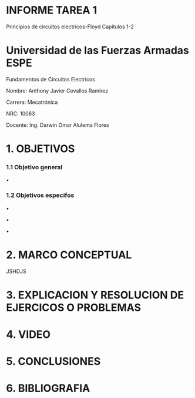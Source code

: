 # INFORME TAREA 1
Principios de circuitos electricos-Floyd Capitulos 1-2
# Universidad de las Fuerzas Armadas ESPE

Fundamentos de Circuitos Electricos

Nombre: Anthony Javier Cevallos Ramirez

Carrera: Mecatrónica

NRC: 10063

Docente: Ing. Darwin Omar Alulema Flores

# 1. OBJETIVOS
### 1.1 Objetivo general
•

### 1.2 Objetivos especifos 
•

•

•
# 2. MARCO CONCEPTUAL
JSHDJS

# 3. EXPLICACION Y RESOLUCION DE EJERCICOS O PROBLEMAS 

# 4. VIDEO 

# 5. CONCLUSIONES 

# 6. BIBLIOGRAFIA


